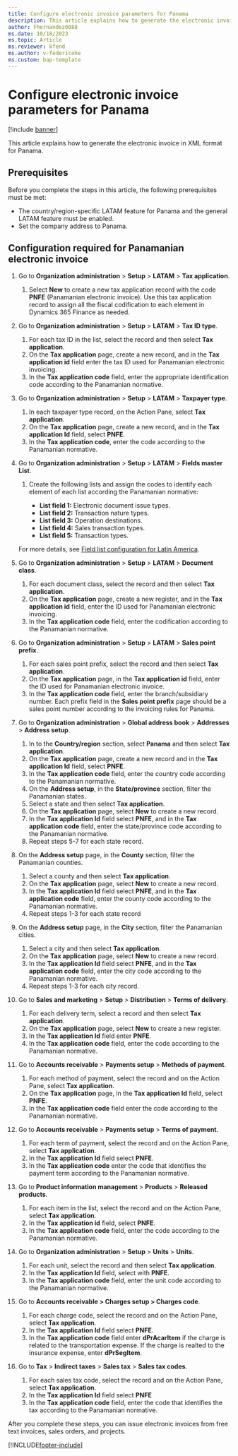 ```yaml
---
title: Configure electronic invoice parameters for Panama
description: This article explains how to generate the electronic invoice in XML format for Panama. 
author: Fhernandez0088
ms.date: 10/18/2023
ms.topic: Article
ms.reviewer: kfend
ms.author: v-federicohe
ms.custom: bap-template
---
```


# Configure electronic invoice parameters for Panama

[!include [banner](../../includes/banner.md)]

This article explains how to generate the electronic invoice in XML format for Panama. 

## Prerequisites
Before you complete the steps in this article, the following prerequisites must be met:

- The country/region-specific LATAM feature for Panama and the general LATAM feature must be enabled.
- Set the company address to Panama.
  
## Configuration required for Panamanian electronic invoice
1. Go to **Organization administration** > **Setup** > **LATAM** > **Tax application**.
 
   1. Select **New** to create a new tax application record with the code **PNFE** (Panamanian electronic invoice). Use this tax application record to assign all the fiscal codification to each element in Dynamics 365 Finance as needed.

2. Go to **Organization administration** > **Setup** > **LATAM** > **Tax ID type**.

   1. For each tax ID in the list, select the record and then select **Tax application**.
   2. On the **Tax application** page, create a new record, and in the **Tax application id** field enter the tax ID used for Panamanian electronic invoicing.
   3. In the **Tax application code** field, enter the appropriate identification code according to the Panamanian normative.

3. Go to **Organization administration** > **Setup** > **LATAM** > **Taxpayer type**.

   1. In each taxpayer type record, on the Action Pane, select **Tax application**.
   2. On the **Tax application** page, create a new record, and in the **Tax application Id** field, select **PNFE**.
   3. In the **Tax application code**, enter the code according to the Panamanian normative.
    
4. Go to **Organization administration** > **Setup** > **LATAM** > **Fields master List**.

   1. Create the following lists and assign the codes to identify each element of each list according the Panamanian normative:

      - **List field 1:** Electronic document issue types.
      - **List field 2:** Transaction nature types.
      - **List field 3:** Operation destinations.
      - **List field 4:** Sales transaction types.
      - **List field 5:** Transaction types.

   For more details, see [Field list configuration for Latin America](ltm-core-field-master-lists.md).

5. Go to **Organization administration** > **Setup** > **LATAM** > **Document class**.

   1. For each document class, select the record and then select **Tax application**.
   2. On the **Tax application** page, create a new register, and in the **Tax application id** field, enter the ID used for Panamanian electronic invoicing.
   3. In the **Tax application code** field, enter the codification according to the Panamanian normative.
      
6. Go to **Organization administration** > **Setup** > **LATAM** > **Sales point prefix**.

   1. For each sales point prefix, select the record and then select **Tax application**.
   2. On the **Tax application** page, in the **Tax application id** field, enter the ID used for Panamanian electronic invoice.
   3. In the **Tax application code** field, enter the branch/subsidiary number. Each prefix field in the **Sales point prefix** page should be a sales point number according to the invoicing rules for Panama.

7. Go to **Organization administration** > **Global address book** > **Addresses** > **Address setup**.

   1. In to the **Country/region** section, select **Panama** and then select **Tax application**.
   2. On the **Tax application** page, create a new record and in the **Tax application Id** field, select **PNFE**.
   3. In the **Tax application code** field, enter the country code according to the Panamanian normative.
   4. On the **Address setup**, in the **State/province** section, filter the Panamanian states.
   5. Select a state and then select **Tax application**.
   6. On the **Tax application** page, select **New** to create a new record.
   7. In the **Tax application Id** field select **PNFE**, and in the **Tax application code** field, enter the state/province code according to the Panamanian normative.
   8. Repeat steps 5-7 for each state record.

8. On the **Address setup** page, in the **County** section, filter the Panamanian counties.
    
   1. Select a county and then select **Tax application**.
   2. On the **Tax application** page, select **New** to create a new record.
   3. In the **Tax application Id** field select **PNFE**, and in the **Tax application code** field, enter the county code according to the Panamanian normative.
   4. Repeat steps 1-3 for each state record
 
9. On the **Address setup** page, in the **City** section, filter the Panamanian cities.

    1. Select a city and then select **Tax application**.
    2. On the **Tax application** page, select **New** to create a new record.
    3. In the **Tax application Id** field select **PNFE**, and in the **Tax application code** field, enter the city code according to the Panamanian normative.
    4. Repeat steps 1-3 for each city record.

10. Go to **Sales and marketing** > **Setup** > **Distribution** > **Terms of delivery**.

    1. For each delivery term, select a record and then select **Tax application**.
    2. On the **Tax application** page, select **New** to create a new register.
    3. In the **Tax application Id** field enter **PNFE**.
    4. In the **Tax application code** field, enter the code according to the Panamanian normative.

11. Go to **Accounts receivable** > **Payments setup** > **Methods of payment**.

    1. For each method of payment, select the record and on the Action Pane, select **Tax application**.
    2. On the **Tax application** page, in the **Tax application Id** field, select **PNFE**.
    3. In the **Tax application code** field enter the code according to the Panamanian normative.
    
12. Go to **Accounts receivable** > **Payments setup** > **Terms of payment**.

    1. For each term of payment, select the record and on the Action Pane, select **Tax application**.
    2. In the **Tax application Id** field select **PNFE**.
    3. In the **Tax application code** enter the code that identifies the payment term according to the Panamanian normative.
      
13. Go to **Product information management** > **Products** > **Released products**.

    1. For each item in the list, select the record and on the Action Pane, select **Tax application**.
    2. In the **Tax application id** field, select **PNFE**.
    3. In the **Tax application code** field, enter the code according to the Panamanian normative.
  
14. Go to **Organization administration** > **Setup** > **Units** > **Units**.

    1. For each unit, select the record and then select **Tax application**.
    2. In the **Tax application Id** field, select with **PNFE**.
    3. In the **Tax application code** field, enter the unit code according to the Panamanian normative.
     
15. Go to **Accounts receivable > Charges setup > Charges code**.

    1. For each charge code, select the record and on the Action Pane, select **Tax application**.
    2. In the **Tax application Id** field select **PNFE**.
    3. In the **Tax application code** field enter **dPrAcarItem** if the charge is related to the transportation expense. If the charge is realted to the insurance expense, enter **dPrSegItem**.

16. Go to **Tax** > **Indirect taxes** > **Sales tax** > **Sales tax codes**.

    1. For each sales tax code, select the record and on the Action Pane, select **Tax application**.
    2. In the **Tax application Id** field select **PNFE**
    3. In the **Tax application code** field, enter the code that identifies the tax according to the Panamanian normative.

After you complete these steps, you can issue electronic invoices from free text invoices, sales orders, and projects.


[!INCLUDE[footer-include](../../../includes/footer-banner.md)]

